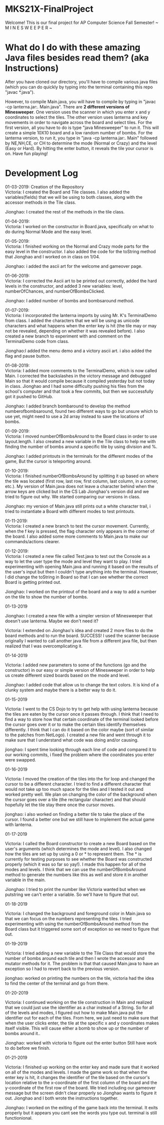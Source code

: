 # MKS21X-FinalProject
Welcome! This is our final project for AP Computer Science Fall Semester! ~ M I N E S W E E P E R ~

# What do I do with these amazing Java files besides read them? (aka Instructions)
After you have cloned our directory, you'll have to compile various java files (which you can do quickly by typing into the terminal containing this repo "javac *.java").

However, to compile Main.java, you will have to compile by typing in "javac -cp lanterna.jar:. Main.java". There are **2 different versions of Minesweeper**. One version uses the scanner in which you enter x and y coordinates to select the tiles. The other version uses lanterna and key movements in order to navigate across the board and select tiles. For the first version, all you have to do is type "java Minesweeper" to run it. This will create a simple 10X10 board and a low random number of bombs. For the lanterna version, to run it, you type in "java -cp lanterna.jar:. Main" followed by NE,NH,CE, or CH to determine the mode (Normal or Crazy) and the level (Easy or Hard). By hitting the enter button, it reveals the tile your cursor is on. Have fun playing!

# Development Log
01-03-2019: Creation of the Repository                                                                                                      
Victoria: I created the Board and Tile classes. I also added the variables(fields) that we will be using to both classes, along with the accessor methods in the Tile class.

Jionghao: I created the rest of the methods in the tile class.

01-04-2019:                                                                                                                                
Victoria: I worked on the constructor in Board.java, specifically on what to do during Normal Mode and the easy level.

01-05-2019:                                                                                                                                
Victoria: I finished working on the Normal and Crazy mode parts for the easy level in the constructor. I also added the code for the toString method that Jionghao and I worked on in class on 1/04.

Jionghao: i added the ascii art for the welcome and gameover page.

01-06-2019:                                                                                                                                
Victoria: I corrected the Ascii art to be printed out correctly, added the hard levels in the constructor, and added 3 new variables: level, numberOfChances, and numberOfBombsClicked.

Jionghao: I added number of bombs and bombsaround method.

01-07-2019:                                                                                                                                
Victoria: I incorporated the lanterna imports by using Mr. K's TerminalDemo from class. I added the characters that we will be using as unicode characters and what happens when the enter key is hit (the tile may or may not be revealed, depending on whether it was revealed before). I also created a new branch to experiment with and comment on the TerminalDemo code from class.

Jionghao:I added the menu demo and a victory ascii art. i also added the flag and pause button.

01-08-2019:                                                                                                                                
Victoria: I added more comments to the TerminalDemo, which is now called Main. I corrected the backslashes in the victory message and debugged Main so that it would compile because it compiled yesterday but not today in class. Jionghao and I had some difficulty pushing his files from the school's computer and that took a few commits, but then we successfully got it pushed to GitHub.

Jionghao: I added branch bombaround to develop the method numberofbombsaround, found two different ways to go but unsure which to use yet, might need to use a 2d array instead to save the locations of bombs.

01-09-2019:                                                                                                                                
Victoria: I moved numberOfBombsAround to the Board class in order to use layout.length. I also created a new variable in the Tile class to help me with finding the number of bombs around a specific tile by using division and %.

Jionghao: I added printouts in the terminals for the different modes of the game, But the cursor is teleporting around.

01-10-2019:                                                                                                                           
Victoria: I finished numberOfBombsAround by splitting it up based on where the tile was located (first row, last row, first column, last column, in a corner, etc.). My version of Main.java does not leave a character behind when the arrow keys are clicked but in the CS Lab Jionghao's version did and we tried to figure out why. We started comparing our versions in class.

Jionghao: my version of Main.java still prints out a white character trail, i tried to instantiate a Board with different modes to test printouts.

01-11-2019:                                                                                                                                                                                                                                              
Victoria: I created a new branch to test the cursor movement. Currently, when the f key is pressed, the flag character only appears in the corner of the board. I also added some more comments to Main.java to make our commands/actions clearer.

01-12-2019:                                                                                                                                
Victoria: I created a new file called Test.java to test out the Console as a way to let the user type the mode and level they want to play. I tried experimenting with opening Main.java and running it based on the results of the user's input but then I couldn't type anything into the terminal. However, I did change the toString in Board so that I can see whether the correct Board is getting printed out.

Jionghao: I worked on the printout of the board and a way to add a number on the tile to show the number of bombs.

01-13-2019

Jionghao: I created a new file with a simpler version of Minesweeper that doesn't use lanterna. Maybe we don't need it?

Victoria: I extended on Jionghao's idea and created 2 more files to do the board methods and to run the board. SUCCESS! I used the scanner because originally I wanted to call another java file from a different java file, but then realized that I was overcomplicating it.

01-14-2019

Victoria: I added new parameters to some of the functions (go and the constructor) in our easy or simple version of Minesweeper in order to help us create different sized boards based on the mode and level.

Jionghao: I added code that allow us to change the text colors. It is kind of a clunky system and maybe there is a better way to do it.

01-15-2019

Victoria: I went to the CS Dojo to try to get help with using lanterna because the tiles are eaten by the cursor once it passes through. I think that I need to find a way to store how that certain coordinate of the terminal looked before the cursor goes over it or to make the certain tiles identify themselves differently. I think that I can do it based on the color maybe (sort of similar to the patches from NetLogo). I created a new file and went through it to make sure that I understand what code was doing and/or causing.

jionghao: I spent time looking through each line of code and compared it to our working commits, i fixed the problem where the coordinates you enter were swapped.

01-16-2019

Victoria: I moved the creation of the tiles into the for loop and changed the cursor to be a different character. I tried to find a different character that would not take up too much space for the tiles and I tested it out and worked pretty well. We plan on changing the color of the background when the cursor goes over a tile (the rectangular character) and that should hopefully let the tile stay there once the cursor moves.

jionghao: i also worked on finding a better tile to take the place of the cursor. I found a better one but we still have to implement the  actual game with lanterna.

01-17-2019

Victoria: I called the Board constructor to create a new Board based on the user's arguments (which determines the mode and level). I also changed how the tiles are set up by using a 0 or * to represent them. The * is currently for testing purposes to see whether the Board was constructed properly (which it was so far so yay!). I made this happen for all of the modes and levels. I think that we can use the numberOfBombsAround method to generate the numbers like this as well and store it in another variable in the main.

Jionghao: I tried to print the number like Victoria wanted but when we putstring we can't enter a variable. So we'll have to figure that out.

01-18-2019

Victoria: I changed the background and foreground color in Main.java so that we can focus on the numbers representing the tiles. I tried experimenting with using the numberOfBombsAround method from the Board class but it triggered some sort of exception so we need to figure that out.

01-19-2019

Victoria: I tried adding a new variable to the Tile Class that would store the number of bombs around each tile and then I wrote the accessor and mutator methods for it. The problem is that that caused Main.java to have an exception so I had to revert back to the previous version.

jionghao: worked on printing the numbers on the tile, victoria had the idea to find the center of the terminal and go from there.

01-20-2019

Victoria: I continued working on the tile construction in Main and realized that we could just use the identifier as a char instead of a String. So for all of the levels and modes, I figured out how to make Main.java put the identifier out for each of the tiles. From here, we just need to make sure that when the user clicks enter, the tile at the specific x and y coordinates makes itself visible. This will cause either a bomb to show up or the number of bombs around it..

Jionghao: worked with victoria to figure out the enter button Still have work to do before we finish.

01-21-2019

Victoria: I finished up working on the enter key and made sure that it worked on all of the modes and levels. I made the game work so that when the enter key is hit, it changes the identifier of the tile based on the cursor's location relative to the x-coordinate of the first column of the board and the y-coordinate of the first row of the board. We tried including our gameover message but the screen didn't clear properly so Jionghao wants to figure it out. Jionghao and I both wrote the instructions together. 

Jionghao: I worked on the exiting of the game back into the terminal. It exits properly but it appears you cant see the words you type out. terminal is still functionional.
